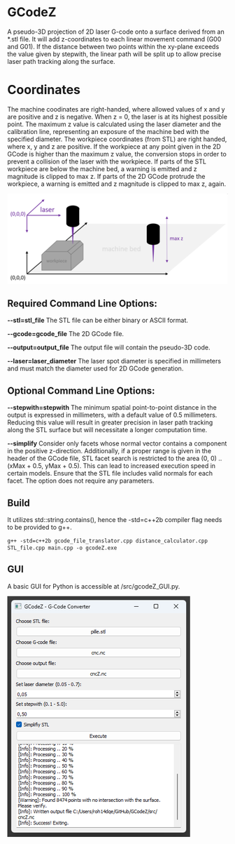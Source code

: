 # GCodeZ
A pseudo-3D projection of 2D laser G-code onto a surface derived from an *.stl file. It will add z-coordinates to each linear movement command (G00 and G01). If the distance between two points within the xy-plane exceeds the value given by stepwith, the linear path will be split up to allow precise laser path tracking along the surface. 
# Coordinates
The machine coodinates are right-handed, where allowed values of x and y are positive and z is negative. When z = 0, the laser is at its highest possible point. The maximum z value is calculated using the laser diameter and the calibration line, representing an exposure of the machine bed with the specified diameter. The workpiece coordinates (from STL) are right handed, where x, y and z are positive. If the workpiece at any point given in the 2D GCode is higher than the maximum z value, the conversion stops in order to prevent a collision of the laser with the workpiece. If parts of the STL workpiece are below the machine bed, a warning is emitted and z magnitude is clipped to max z. If parts of the 2D GCode protrude the workpiece, a warning is emitted and z magnitude is clipped to max z, again.

![coord](https://github.com/Rob0xFF/GCodeZ/blob/main/coordinates.png?raw=true)
## Required Command Line Options: 
 **--stl=stl_file** The STL file can be either binary or ASCII format.
 
 **--gcode=gcode_file** The 2D GCode file.

 **--output=output_file** The output file will contain the pseudo-3D code.

 **--laser=laser_diameter** The laser spot diameter is specified in millimeters and must match the diameter used for 2D GCode generation.

## Optional Command Line Options:
 **--stepwith=stepwith** The minimum spatial point-to-point distance in the output is expressed in millimeters, with a default value of 0.5 millimeters. Reducing this value will result in greater precision in laser path tracking along the STL surface but will necessitate a longer computation time.
 
 **--simplify** Consider only facets whose normal vector contains a component in the positive z-direction. Additionally, if a proper range is given in the header of the GCode file, STL facet search is restricted to the area (0, 0) .. (xMax + 0.5, yMax + 0.5). This can lead to increased execution speed in certain models. Ensure that the STL file includes valid normals for each facet. The option does not require any parameters.

## Build
It utilizes std::string.contains(), hence the -std=c++2b compiler flag needs to be provided to g++.
```
g++ -std=c++2b gcode_file_translator.cpp distance_calculator.cpp STL_file.cpp main.cpp -o gcodeZ.exe
```
 
## GUI
A basic GUI for Python is accessible at /src/gcodeZ_GUI.py.

![GUI](https://github.com/Rob0xFF/GCodeZ/blob/main/gui.png?raw=true)
